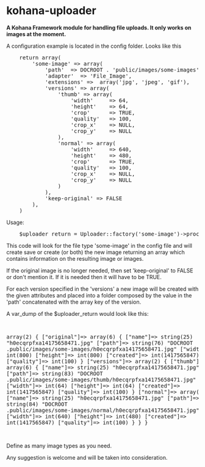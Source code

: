 kohana-uploader
===============

<p><strong>A Kohana Framework module for handling file uploads. It only works on images at the moment. </strong></p>

<p>A configuration example is located in the config folder. Looks like this</p>
<pre>
    return array(
        'some-image' => array(
            'path'  => DOCROOT . 'public/images/some-images',
            'adapter'  => 'File_Image',
            'extensions' =>  array('jpg', 'jpeg', 'gif'),
            'versions' => array(
                'thumb' => array(
                    'width'     => 64, 
                    'height'    => 64,
                    'crop'      => TRUE,
                    'quality'   => 100,
                    'crop_x'    => NULL,
                    'crop_y'    => NULL
                ),
                'normal' => array(
                    'width'     => 640,
                    'height'    => 480,
                    'crop'      => TRUE,
                    'quality'   => 100,
                    'crop_x'    => NULL,
                    'crop_y'    => NULL
                )
            ),
            'keep-original' => FALSE
        ),
    )
</pre>
Usage:
<pre>
    $uploader_return = Uploader::factory('some-image')->process_upload($_FILES['image']);
</pre>
<p>
    This code will look for the file type 'some-image' in the config file and will create save or create (or both) the new image returning an array which contains information on the resulting image or images.
</p>
<p>
    If the original image is no longer needed, then set 'keep-original' to FALSE or don't mention it. If it is needed then it will have to be TRUE.
</p>
<p>
    For each version specified in the 'versions' a new image will be created with the given attributes and placed into a folder composed by the value in the 'path' concatenated with the array key of the version.
</p>

<p>
    A var_dump of the $uploader_return would look like this:
</p>
<pre>

array(2) {
    ["original"]=>
        array(6) {
            ["name"]=>
            string(25) "h0ecqrpfxa14175658471.jpg"
            ["path"]=>
            string(76) "DOCROOT .public/images/some-images/h0ecqrpfxa14175658471.jpg"
            ["width"]=>
            int(800)
            ["height"]=>
            int(800)
            ["created"]=>
            int(1417565847)
            ["quality"]=>
            int(100)
        }
    ["versions"]=>
        array(2) {
          ["thumb"]=>
            array(6) {
                ["name"]=>
                string(25) "h0ecqrpfxa14175658471.jpg"
                ["path"]=>
                string(83) "DOCROOT .public/images/some-images/thumb/h0ecqrpfxa14175658471.jpg"
                ["width"]=>
                int(64)
                ["height"]=>
                int(64)
                ["created"]=>
                int(1417565847)
                ["quality"]=>
                int(100)
            }
          ["normal"]=>
            array(6) {
                ["name"]=>
                string(25) "h0ecqrpfxa14175658471.jpg"
                ["path"]=>
                string(84) "DOCROOT .public/images/some-images/normal/h0ecqrpfxa14175658471.jpg"
                ["width"]=>
                int(640)
                ["height"]=>
                int(480)
                ["created"]=>
                int(1417565847)
                ["quality"]=>
                int(100)
            }
        }
}


</pre>

<p>
    Define as many image types as you need.
</p>
<p>
    Any suggestion is welcome and will be taken into consideration.
</p>